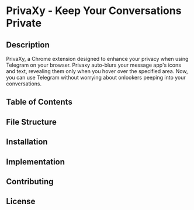 # PrivaXy - Keep Your Conversations Private

## Description
PrivaXy, a Chrome extension designed to enhance your privacy when using Telegram on your browser. Privaxy auto-blurs your message app's icons and text, revealing them only when you hover over the specified area. Now, you can use Telegram without worrying about onlookers peeping into your conversations.

## Table of Contents

## File Structure

## Installation

## Implementation

## Contributing

## License